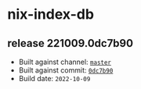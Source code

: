 # nix-index-db
## release 221009.0dc7b90
- Built against channel: [`master`](https://github.com/nixos/nixpkgs/tree/master)
- Built against commit: [`0dc7b90`](https://github.com/NixOS/nixpkgs/commit/0dc7b90d72a9d09591527dca3f8703f46f19ceb3)
- Build date: `2022-10-09`
